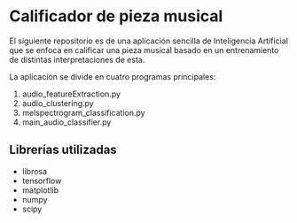 # Calificador de pieza musical 
El siguiente repositorio es de una aplicación sencilla de Inteligencia Artificial que se enfoca 
en calificar una pieza musical basado en un entrenamiento de distintas interpretaciones de esta.

La aplicación se divide en cuatro programas principales:
1. audio_featureExtraction.py
2. audio_clustering.py
3. melspectrogram_classification.py
4. main_audio_classifier.py

## Librerías utilizadas
- librosa
- tensorflow
- matplotlib
- numpy
- scipy
